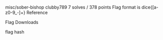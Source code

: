misc/sober-bishop
clubby789
7 solves / 378 points
Flag format is dice{[a-z0-9_-]+} Reference

Flag
Downloads

flag
hash
